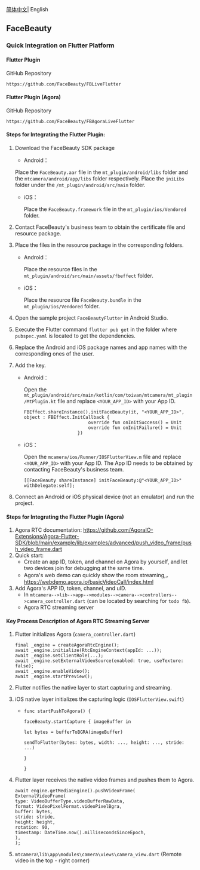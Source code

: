 [简体中文](README.md)| English

## FaceBeauty

### Quick Integration on Flutter Platform

#### Flutter Plugin

GitHub Repository

```apl
https://github.com/FaceBeauty/FBLiveFlutter
```

#### Flutter Plugin (Agora)

GitHub Repository

```
https://github.com/FaceBeauty/FBAgoraLiveFlutter
```

#### Steps for Integrating the Flutter Plugin:

1. Download the FaceBeauty SDK package

   - Android：


   	Place the `FaceBeauty.aar` file in the `mt_plugin/android/libs` folder and the `mtcamera/android/app/libs` folder respectively. Place the `jniLibs` folder under the `/mt_plugin/android/src/main` folder.

   - iOS：

     Place the `FaceBeauty.framework` file in the `mt_plugin/ios/Vendored` folder.

2. Contact FaceBeauty's business team to obtain the certificate file and resource package.

3. Place the files in the resource package in the corresponding folders.

   - Android：

     Place the resource files in the `mt_plugin/android/src/main/assets/fbeffect` folder.

   - iOS：

     Place the resource file `FaceBeauty.bundle` in the `mt_plugin/ios/Vendored` folder.

4. Open the sample project `FaceBeautyFlutter` in Android Studio.

5. Execute the Flutter command `flutter pub get` in the folder where `pubspec.yaml` is located to get the dependencies.

6. Replace the Android and iOS package names and app names with the corresponding ones of the user.

7. Add the key.

   - Android：

     Open the `mt_plugin/android/src/main/kotlin/com/toivan/mtcamera/mt_plugin/MtPlugin.kt` file and replace `<YOUR_APP_ID>` with your App ID.

     ```
     FBEffect.shareInstance().initFaceBeauty(it, "<YOUR_APP_ID>", object : FBEffect.InitCallback {
                             override fun onInitSuccess() = Unit
                             override fun onInitFailure() = Unit
                         })
     ```

   - iOS：

     Open the `mcamera/ios/Runner/IOSFlutterView.m` file and replace `<YOUR_APP_ID>` with your App ID. The App ID needs to be obtained by contacting FaceBeauty's business team.

     ```
     [[FaceBeauty shareInstance] initFaceBeauty:@"<YOUR_APP_ID>" withDelegate:self];
     ```

8. Connect an Android or iOS physical device (not an emulator) and run the project.


#### Steps for Integrating the Flutter Plugin (Agora)

1. Agora RTC documentation: https://github.com/AgoraIO-Extensions/Agora-Flutter-SDK/blob/main/example/lib/examples/advanced/push_video_frame/push_video_frame.dart
2. Quick start:
   - Create an app ID, token, and channel on Agora by yourself, and let two devices join for debugging at the same time.
   - Agora's web demo can quickly show the room streaming,，https://webdemo.agora.io/basicVideoCall/index.html
3. Add Agora's APP ID, token, channel, and uID.
   - In `mtcamera-->lib-->app-->modules-->camera-->controllers-->camera_controller.dart` (can be located by searching for `todo fb`).
   - Agora RTC  streaming server

#### Key Process Description of Agora RTC Streaming Server

1. Flutter initializes Agora (`camera_controller.dart`)

   ```
   final _engine = createAgoraRtcEngine();
   await _engine.initialize(RtcEngineContext(appId: ...));
   await _engine.setClientRole(...);
   await _engine.setExternalVideoSource(enabled: true, useTexture: false);
   await _engine.enableVideo();
   await _engine.startPreview();
   ```

2. Flutter notifies the native layer to start capturing and streaming.

3. iOS native layer initializes the capturing logic (`IOSFlutterView.swift`)

   - ```
     func startPushToAgora() {
     
     faceBeauty.startCapture { imageBuffer in
     
     let bytes = bufferToBGRA(imageBuffer)
     
     sendToFlutter(bytes: bytes, width: ..., height: ..., stride: ...)
     
     }
     
     }
     ```

4. Flutter layer receives the native video frames and pushes them to Agora.

   ```
   await engine.getMediaEngine().pushVideoFrame(
   ExternalVideoFrame(
   type: VideoBufferType.videoBufferRawData,
   format: VideoPixelFormat.videoPixelBgra,
   buffer: bytes,
   stride: stride,
   height: height,
   rotation: 90,
   timestamp: DateTime.now().millisecondsSinceEpoch,
   ),
   );
   ```

5. `mtcamera\lib\app\modules\camera\views\camera_view.dart` (Remote video in the top - right corner)
